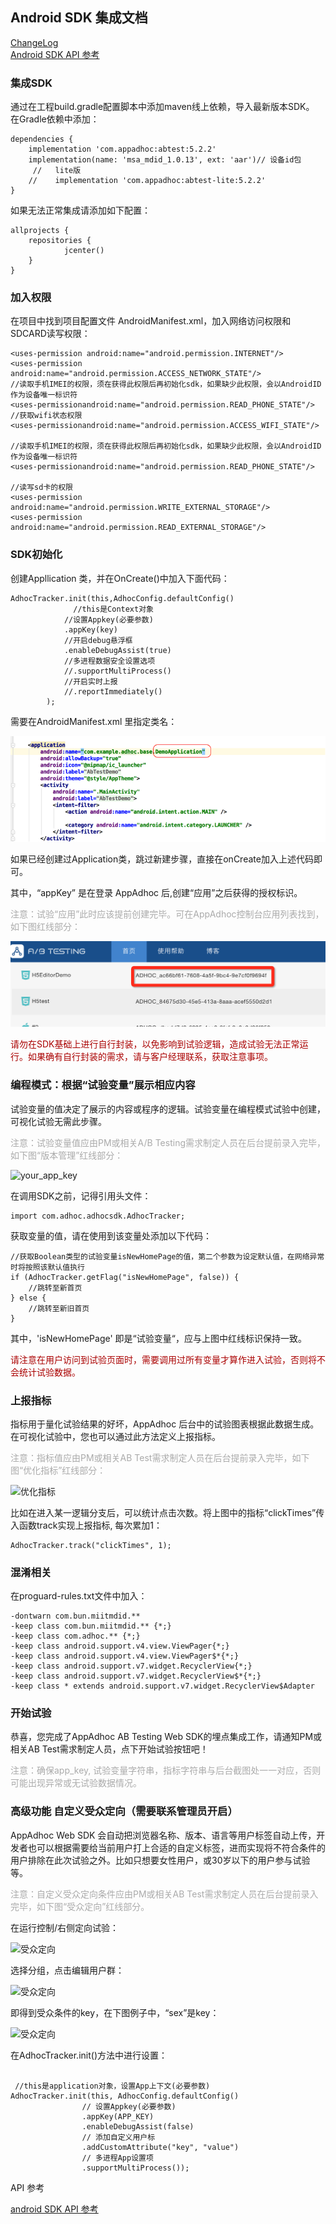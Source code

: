 ## Android SDK 集成文档


[ChangeLog](https://github.com/AppAdhoc/AdhocSDK-Android/blob/master/changelog.md)  
[Android SDK API 参考](http://www.appadhoc.com/android/reference/)


### 集成SDK  

通过在工程build.gradle配置脚本中添加maven线上依赖，导入最新版本SDK。 在Gradle依赖中添加：

```
dependencies {    
    implementation 'com.appadhoc:abtest:5.2.2'
    implementation(name: 'msa_mdid_1.0.13', ext: 'aar')// 设备id包
     //   lite版
    //    implementation 'com.appadhoc:abtest-lite:5.2.2'
}
```

如果无法正常集成请添加如下配置：

```
allprojects {  
    repositories {
            jcenter()     
    }
}
```

### 加入权限

在项目中找到项目配置文件 AndroidManifest.xml，加入网络访问权限和SDCARD读写权限：

```
<uses-permission android:name="android.permission.INTERNET"/>
<uses-permission android:name="android.permission.ACCESS_NETWORK_STATE"/>
//读取手机IMEI的权限，须在获得此权限后再初始化sdk，如果缺少此权限，会以AndroidID作为设备唯一标识符
<uses-permissionandroid:name="android.permission.READ_PHONE_STATE"/>
//获取wifi状态权限
<uses-permissionandroid:name="android.permission.ACCESS_WIFI_STATE"/>

//读取手机IMEI的权限，须在获得此权限后再初始化sdk，如果缺少此权限，会以AndroidID作为设备唯一标识符
<uses-permissionandroid:name="android.permission.READ_PHONE_STATE"/>

//读写sd卡的权限
<uses-permission android:name="android.permission.WRITE_EXTERNAL_STORAGE"/>
<uses-permission android:name="android.permission.READ_EXTERNAL_STORAGE"/>

```


<h3 id="init"> SDK初始化 </h3>

创建Appllication 类，并在OnCreate()中加入下面代码：

```
AdhocTracker.init(this,AdhocConfig.defaultConfig()
              //this是Context对象
            //设置Appkey(必要参数)
            .appKey(key)
            //开启debug悬浮框
            .enableDebugAssist(true)
            //多进程数据安全设置选项
            //.supportMultiProcess()
            //开启实时上报
            //.reportImmediately()
        );
```

需要在AndroidManifest.xml 里指定类名：

![SDK初始化](https://github.com/AppAdhoc/AdhocSDK-Android/raw/master/picture/android2.png)

如果已经创建过Application类，跳过新建步骤，直接在onCreate加入上述代码即可。

其中，“appKey” 是在登录 AppAdhoc 后,创建“应用”之后获得的授权标识。

<p style="color:#aaa">注意：试验“应用”此时应该提前创建完毕。可在AppAdhoc控制台应用列表找到，如下图红线部分：</p>

![your_app_key](https://github.com/AppAdhoc/AdhocSDK-Android/raw/master/picture/appkey.png)

<p style="color:#a00">请勿在SDK基础上进行自行封装，以免影响到试验逻辑，造成试验无法正常运行。如果确有自行封装的需求，请与客户经理联系，获取注意事项。</p>

<!-- init方法中，支持的全部配置如下（非必要）：
```
AdhocTracker.init(this,AdhocConfig.defaultConfig()
              //this是Application Context对象
            //设置Appkey(必要参数)
            .appKey(key)
            //开启debug悬浮框
            .enableDebugAssist(true)
            //多进程数据安全设置选项
            //.supportMultiProcess()
            //添加自定义属性
            //.addCustomAttribute("sex","male")
            //.addCustomAttribute("age","17")
            //.addCustomAttribute("name","xiaoming")
            //调用后,优化指标只有在wifi网络下才会上报数据(可能会造成官网数据延时显示)
            //.reportWifi();
            //开启实时上报
            //.reportImmediately()
        );

``` -->

<h3 id="flag"> 编程模式：根据“试验变量”展示相应内容</h3>

试验变量的值决定了展示的内容或程序的逻辑。试验变量在编程模式试验中创建，可视化试验无需此步骤。  
<p style="color:#aaa">注意：试验变量值应由PM或相关A/B Testing需求制定人员在后台提前录入完毕，如下图“版本管理”红线部分：</p>


![your_app_key](https://github.com/AppAdhoc/AdhocSDK-Android/raw/master/picture/flag.png)

在调用SDK之前，记得引用头文件：

```
import com.adhoc.adhocsdk.AdhocTracker;
```

获取变量的值，请在使用到该变量处添加以下代码：

```
//获取Boolean类型的试验变量isNewHomePage的值，第二个参数为设定默认值，在网络异常时将按照该默认值执行
if (AdhocTracker.getFlag("isNewHomePage", false)) {
    //跳转至新首页
} else {
    //跳转至新旧首页
}
```

其中，'isNewHomePage' 即是“试验变量“，应与上图中红线标识保持一致。  
<p style="color:#a00">请注意在用户访问到试验页面时，需要调用过所有变量才算作进入试验，否则将不会统计试验数据。</p>

<h3 id="stat"> 上报指标</h3>

指标用于量化试验结果的好坏，AppAdhoc 后台中的试验图表根据此数据生成。
在可视化试验中，您也可以通过此方法定义上报指标。

<p style="color:#aaa">注意：指标值应由PM或相关AB Test需求制定人员在后台提前录入完毕，如下图“优化指标”红线部分：</p>

![优化指标](https://github.com/AppAdhoc/AdhocSDK-Android/raw/master/picture/stat.png)

比如在进入某一逻辑分支后，可以统计点击次数。将上图中的指标“clickTimes”传入函数track实现上报指标, 每次累加1：

```
AdhocTracker.track("clickTimes", 1);
```

### 混淆相关

在proguard-rules.txt文件中加入：

```
-dontwarn com.bun.miitmdid.**
-keep class com.bun.miitmdid.** {*;}
-keep class com.adhoc.** {*;}
-keep class android.support.v4.view.ViewPager{*;}
-keep class android.support.v4.view.ViewPager$*{*;}
-keep class android.support.v7.widget.RecyclerView{*;}
-keep class android.support.v7.widget.RecyclerView$*{*;}
-keep class * extends android.support.v7.widget.RecyclerView$Adapter
```

### 开始试验

恭喜，您完成了AppAdhoc AB Testing Web SDK的埋点集成工作，请通知PM或相关AB Test需求制定人员，点下开始试验按钮吧！

<p style="color:#aaa">注意：确保app_key, 试验变量字符串，指标字符串与后台截图处一一对应，否则可能出现异常或无试验数据情况。</p>

<h3 id="orientation"> 高级功能 自定义受众定向（需要联系管理员开启）</h3>

AppAdhoc Web SDK 会自动把浏览器名称、版本、语言等用户标签自动上传，开发者也可以根据需要给当前用户打上合适的自定义标签，进而实现将不符合条件的用户排除在此次试验之外。比如只想要女性用户，或30岁以下的用户参与试验等。

<p style="color:#aaa">注意：自定义受众定向条件应由PM或相关AB Test需求制定人员在后台提前录入完毕，如下图“受众定向”红线部分。</p>


在运行控制/右侧定向试验：

![受众定向](https://github.com/AppAdhoc/AdhocSDK-Android/raw/master/picture/button.png)

选择分组，点击编辑用户群：

![受众定向](https://github.com/AppAdhoc/AdhocSDK-Android/raw/master/picture/dialog.png)

即得到受众条件的key，在下图例子中，“sex”是key：

![受众定向](https://github.com/AppAdhoc/AdhocSDK-Android/raw/master/picture/setting1.png)

在AdhocTracker.init()方法中进行设置：

```

 //this是application对象，设置App上下文(必要参数)
AdhocTracker.init(this, AdhocConfig.defaultConfig()
                // 设置Appkey(必要参数)
                .appKey(APP_KEY)
                .enableDebugAssist(false)
                // 添加自定义用户标
                .addCustomAttribute("key", "value")
                // 多进程App设置项
                .supportMultiProcess());
```

API 参考

[android SDK API 参考](http://www.appadhoc.com/downloads/android/adhocsdk_api/index.html)
